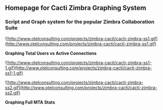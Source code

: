 ## Homepage for Cacti Zimbra Graphing System ##

### Script and Graph system for the popular Zimbra Collaboration Suite ###

![http://www.otelconsulting.com/projects/zimbra-cacti/cacti-zimbra-ss1.gif](http://www.otelconsulting.com/projects/zimbra-cacti/cacti-zimbra-ss1.gif)

**Graphing Total Users vs Active Connections**

![http://www.otelconsulting.com/projects/zimbra-cacti/cacti-zimbra-ss1-1.gif](http://www.otelconsulting.com/projects/zimbra-cacti/cacti-zimbra-ss1-1.gif)



![http://www.otelconsulting.com/projects/zimbra-cacti/cacti-zimbra-ss2.gif](http://www.otelconsulting.com/projects/zimbra-cacti/cacti-zimbra-ss2.gif)

**Graphing Full MTA Stats**